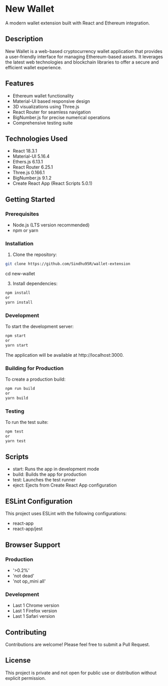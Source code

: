 # New Wallet

A modern wallet extension built with React and Ethereum integration.

## Description

New Wallet is a web-based cryptocurrency wallet application that provides a user-friendly interface for managing Ethereum-based assets. It leverages the latest web technologies and blockchain libraries to offer a secure and efficient wallet experience.

## Features

- Ethereum wallet functionality
- Material-UI based responsive design
- 3D visualizations using Three.js
- React Router for seamless navigation
- BigNumber.js for precise numerical operations
- Comprehensive testing suite

## Technologies Used

- React 18.3.1
- Material-UI 5.16.4
- Ethers.js 6.13.1
- React Router 6.25.1
- Three.js 0.166.1
- BigNumber.js 9.1.2
- Create React App (React Scripts 5.0.1)

## Getting Started

### Prerequisites

- Node.js (LTS version recommended)
- npm or yarn

### Installation

1. Clone the repository:

```bash
git clone https://github.com/Sindhu95R/wallet-extension
```

cd new-wallet

3. Install dependencies:

```bash
npm install
or
yarn install
```
### Development

To start the development server:
```bash
npm start
or
yarn start
```

The application will be available at http://localhost:3000.

### Building for Production

To create a production build:
```bash
npm run build
or
yarn build
```

### Testing

To run the test suite:
```bash
npm test
or
yarn test
```

## Scripts

- start: Runs the app in development mode
- build: Builds the app for production
- test: Launches the test runner
- eject: Ejects from Create React App configuration

## ESLint Configuration

This project uses ESLint with the following configurations:
- react-app
- react-app/jest

## Browser Support

### Production

- '>0.2%'
- 'not dead'
- 'not op_mini all'

### Development

- Last 1 Chrome version
- Last 1 Firefox version
- Last 1 Safari version

## Contributing

Contributions are welcome! Please feel free to submit a Pull Request.

## License

This project is private and not open for public use or distribution without explicit permission.
